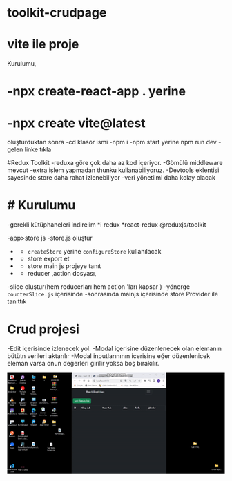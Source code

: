 # toolkit-crudpage

# vite ile proje

Kurulumu,

# -npx create-react-app . yerine

# -npx create vite@latest

oluşturduktan sonra
-cd klasör ismi
-npm i
-npm start yerine npm run dev
-gelen linke tıkla

#Redux Toolkit
-reduxa göre çok daha az kod içeriyor.
-Gömülü middleware mevcut
-extra işlem yapmadan thunku kullanabiliyoruz.
-Devtools eklentisi sayesinde store daha rahat izlenebiliyor
-veri yönetiimi daha kolay olacak

# # Kurulumu

-gerekli kütüphaneleri indirelim
*i redux
*react-redux
@reduxjs/toolkit

-app>store js
-store.js oluştur

- - `createStore` yerine `configureStore` kullanılacak
- - store export et
- - store main js projeye tanıt

- - reducer ,action dosyası,

-slice oluştur(hem reducerları hem action 'ları kapsar )
-yönerge `counterSlice.js` içerisinde
-sonrasında mainjs içerisinde store Provider ile tanıttık

# Crud projesi

-Edit içerisinde izlenecek yol:
-Modal içerisine düzenlenecek olan elemanın bütütn verileri aktarılır
-Modal inputlarınının içerisine eğer düzenlenicek eleman varsa onun değerleri girilir yoksa boş bırakılır.

![](./src/assets/ekran1.gif)
